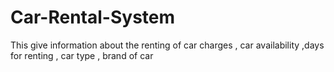 # Car-Rental-System
This give information about the renting of car charges , car availability ,days for renting , car type , brand of car
